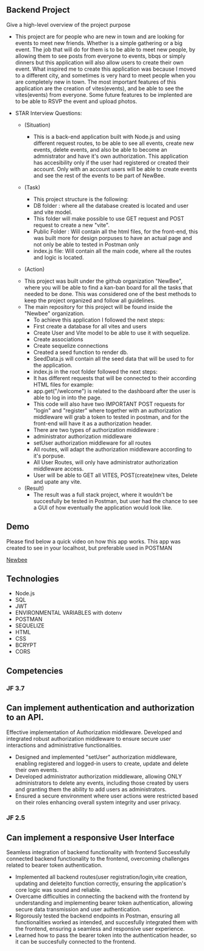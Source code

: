 ## Backend Project
Give a high-level overview of the project purpose
- This project are for people who are new in town and are looking for events to meet new friends. Whether is a simple gathering or a big event. The job that will do for them is to be able to meet new people, by allowing them to see posts from everyone to events, bbqs or simply dinners but this application will also allow users to create their own event.
What inspired me to create this application was because I moved to a different city, and sometimes is very hard to meet people when you are completely new in town. The most important features of this application are the creation of vites(events), and be able to see the vites(events) from everyone. Some future features to be implented are to be able to RSVP the event and upload photos.
- STAR Interview Questions:
    - (Situation)

        * This is a back-end application built with Node.js and using different request routes, to be able to see all events, create new events, delete events, and also be able to become an admnistrator and have it's own authorization. This application has accesibility only if the user had registered or created their account. Only with an account users will be able to create events and see the rest of the events to be part of NewBee.
    - (Task) 
        * This project structure is the following:
        *  DB folder : where all the database created is located and user and vite model. 
        * This folder will make possible to use GET request and POST request to create a new "vite".
        * Public Folder : Will contain all the html files, for the front-end, this was built more for design porpuses to have an actual page and not only be able to tested in Postman only
        * index.js file: 
        Will contain all the main code, where all the routes and logic is located.
    - (Action) 
    * This project was built under the github organization "NewBee", where you will be able to find a kan-ban board for all the tasks that needed to be done. This was considered one of the best methods to keep the project organized and follow all guidelines.
    * The main repository for this project will be found inside the "Newbee" organization.
        - To achieve this application I followed the next steps:
        * First create a database for all vites and users
        * Create User and Vite model to be able to use it with sequelize.
        * Create associations
        * Create sequelize connections
        * Created a seed function to render db.
        * SeedData.js will contain all the seed data that will be used to for the application.
        * index.js in the root folder followed the next steps:
        * It has different requests that will be connected to their according HTML files for example:
        * app.get("/welcome") is related to the dashboard after the user is able to log in into the page.
        *  This code will also have two IMPORTANT POST requests for "login" and "register" where together with an authorization         middleware will grab a token to tested in postman, and for the front-end will have it as a authorization header.
        * There are two types of authorization middleware :
        * administrator authorization middleware
        * setUser authorization middleware for all routes
        * All routes, will adapt the authorization middleware according to it's porpuse. 
        * All User Routes, will only have administrator authorization middleware access.
        * User will be able to GET all VITES, POST(create)new vites, Delete and upate any vite.

    - (Result) 
        * The result was a full stack project, where it wouldn't be succesfully be tested in Postman, but user had the chance to see a GUI of how eventually the application would look like.

## Demo
Please find below a quick video on how this app works. This app was created to see in your localhost, but preferable used in POSTMAN


[Newbee](https://www.youtube.com/watch?v=USKBqCBWP3I)

## Technologies
- Node.js
- SQL
- JWT
- ENVIRONMENTAL VARIABLES with dotenv
- POSTMAN
- SEQUELIZE
- HTML
- CSS
- BCRYPT
- CORS


## Competencies

### JF 3.7
## Can implement authentication and authorization to an API. 
Effective implementation of Authorization middleware.
Developed and integrated robust authorization middleware to ensure secure user interactions and administrative functionalities.
- Designed and implemented "setUser" authorization middleware, enabling registered and logged-in users to create, update and delete their own events.
- Developed administrator authorization middleware, allowing ONLY administrators to delete any events, including those created by users and granting them the ability to add users as administrators.
- Ensured a secure environment where user actions were restricted based on their roles enhancing overall system integrity and user privacy.


### JF 2.5
## Can implement a responsive User Interface
Seamless integration of backend functionality with frontend
Successfully connected backend functionality to the frontend, overcoming challenges related to bearer token authentication.
- Implemented all backend routes(user registration/login,vite creation, updating and delete)to function correctly, ensuring the application's core logic was sound and reliable.
- Overcame difficulties in connecting the backend with the frontend by understanding and implementing bearer token authentication, allowing secure data transmission and user authentication.
- Rigorously tested the backend endpoints in Postman, ensuring all functionalities worked as intended, and succesfully integrated them with the frontend, ensuring a seamless and responsive user experience.
- Learned how to pass the bearer token into the authentication header, so it can be succesfully connected to the frontend.
